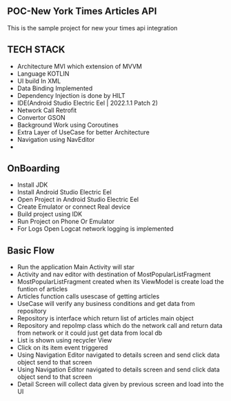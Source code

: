 ## POC-New York Times Articles API
This is the sample project for new your times api integration 

## TECH STACK

- Architecture MVI which extension of MVVM
- Language KOTLIN
- UI build In XML
- Data Binding Implemented
- Dependency Injection is done by HILT
- IDE(Android Studio Electric Eel | 2022.1.1 Patch 2)
- Network Call Retrofit
- Convertor GSON
- Background Work using Coroutines
- Extra Layer of UseCase for better Architecture
- Navigation using NavEditor
- 
## OnBoarding

- Install JDK
- Install Android Studio Electric Eel
- Open Project in Android Studio Electric Eel
- Create Emulator or connect Real device 
- Build project using IDK 
- Run Project on Phone Or Emulator 
- For Logs Open Logcat network logging is implemented

## Basic Flow

- Run the application Main Activity will star
- Activity and nav editor with destination of MostPopularListFragment
- MostPopularListFragment created when its ViewModel is create load the funtion of articles 
- Articles function calls usescase of getting articles 
- UseCase will verify any business conditions and get data from repository 
- Repository is interface which return list of articles main object 
- Repository and repoImp class which do the network call and return data from network or it could just get data from local db
- List is shown using recycler View 
- Click on its item event triggered 
- Using Navigation Editor navigated to details screen and send click data object send to that screen 
- Using Navigation Editor navigated to details screen and send click data object send to that screen 
- Detail Screen will collect data given by previous screen and load into the UI 
